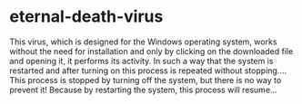 # eternal-death-virus


This virus, which is designed for the Windows operating system, works without the need for installation and only by clicking on the downloaded file and opening it, it performs its activity.
In such a way that the system is restarted and after turning on this process is repeated without stopping....
This process is stopped by turning off the system, but there is no way to prevent it! Because by restarting the system, this process will resume...
